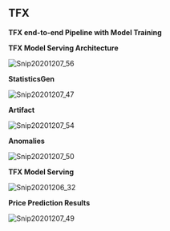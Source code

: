 ## TFX
**TFX end-to-end Pipeline with Model Training** 

**TFX Model Serving Architecture** 

![Snip20201207_56](https://user-images.githubusercontent.com/13540908/101439134-b79bfc80-38c8-11eb-9d91-758b1332d458.png)

**StatisticsGen** 

![Snip20201207_47](https://user-images.githubusercontent.com/13540908/101439195-e1552380-38c8-11eb-8fc6-5608fe792385.png)

**Artifact**

![Snip20201207_54](https://user-images.githubusercontent.com/13540908/101439283-0d70a480-38c9-11eb-9f33-6ad11ff2880f.png)

**Anomalies**

![Snip20201207_50](https://user-images.githubusercontent.com/13540908/101439213-eade8b80-38c8-11eb-8f0e-d93636437bf5.png)

**TFX Model Serving**

![Snip20201206_32](https://user-images.githubusercontent.com/13540908/101439235-fa5dd480-38c8-11eb-832f-482633df7d82.png)


**Price Prediction Results**

![Snip20201207_49](https://user-images.githubusercontent.com/13540908/101439261-03e73c80-38c9-11eb-90be-7293dd7dcdb2.png)

